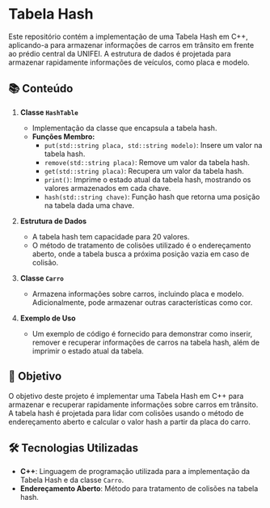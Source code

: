# Tabela Hash 

Este repositório contém a implementação de uma Tabela Hash em C++, aplicando-a para armazenar informações de carros em trânsito em frente ao prédio central da UNIFEI. A estrutura de dados é projetada para armazenar rapidamente informações de veículos, como placa e modelo.

## 📚 Conteúdo

1. **Classe `HashTable`**
    - Implementação da classe que encapsula a tabela hash.
    - **Funções Membro:**
        - `put(std::string placa, std::string modelo)`: Insere um valor na tabela hash.
        - `remove(std::string placa)`: Remove um valor da tabela hash.
        - `get(std::string placa)`: Recupera um valor da tabela hash.
        - `print()`: Imprime o estado atual da tabela hash, mostrando os valores armazenados em cada chave.
        - `hash(std::string chave)`: Função hash que retorna uma posição na tabela dada uma chave.

2. **Estrutura de Dados**
    - A tabela hash tem capacidade para 20 valores.
    - O método de tratamento de colisões utilizado é o endereçamento aberto, onde a tabela busca a próxima posição vazia em caso de colisão.

3. **Classe `Carro`**
    - Armazena informações sobre carros, incluindo placa e modelo. Adicionalmente, pode armazenar outras características como cor.

4. **Exemplo de Uso**
    - Um exemplo de código é fornecido para demonstrar como inserir, remover e recuperar informações de carros na tabela hash, além de imprimir o estado atual da tabela.

## 🚀 Objetivo

O objetivo deste projeto é implementar uma Tabela Hash em C++ para armazenar e recuperar rapidamente informações sobre carros em trânsito. A tabela hash é projetada para lidar com colisões usando o método de endereçamento aberto e calcular o valor hash a partir da placa do carro.

## 🛠 Tecnologias Utilizadas

- **C++**: Linguagem de programação utilizada para a implementação da Tabela Hash e da classe `Carro`.
- **Endereçamento Aberto**: Método para tratamento de colisões na tabela hash.